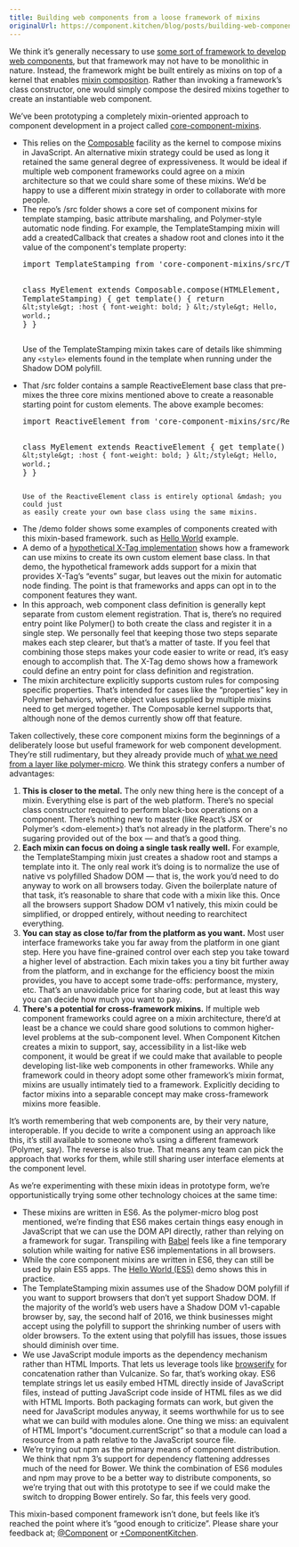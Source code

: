 ```yaml
---
title: Building web components from a loose framework of mixins
originalUrl: https://component.kitchen/blog/posts/building-web-components-from-a-loose-framework-of-mixins
---
```


<p>
  We think it&rsquo;s generally necessary to use
  <a
    href="/posts/2015/10-26-nobody-writes-production-web-components-in-vanilla-js-so-using-a-framework-makes-total-sense.html"
    >some sort of framework to develop web components</a
  >, but that framework may not have to be monolithic in nature. Instead, the
  framework might be built entirely as mixins on top of a kernel that enables
  <a
    href="/posts/2015/11-30-composing-mixins-to-make-a-solid-foundation-for-web-components.html"
    >mixin composition</a
  >. Rather than invoking a framework&rsquo;s class constructor, one would
  simply compose the desired mixins together to create an instantiable web
  component.
</p>
<p>
  We&rsquo;ve been prototyping a completely mixin-oriented approach to component
  development in a project called
  <a href="https://github.com/ComponentKitchen/core-component-mixins"
    >core-component-mixins</a
  >.
</p>
<ul>
  <li>
    This relies on the
    <a href="https://github.com/ComponentKitchen/Composable">Composable</a>
    facility as the kernel to compose mixins in JavaScript. An alternative mixin
    strategy could be used as long it retained the same general degree of
    expressiveness. It would be ideal if multiple web component frameworks could
    agree on a mixin architecture so that we could share some of these mixins.
    We&rsquo;d be happy to use a different mixin strategy in order to
    collaborate with more people.
  </li>
  <li>
    The repo&rsquo;s /src folder shows a core set of component mixins for
    template stamping, basic attribute marshaling, and Polymer-style automatic
    node finding. For example, the TemplateStamping mixin will add a
    createdCallback that creates a shadow root and clones into it the value of
    the component's template property:
    <pre>
import TemplateStamping from 'core-component-mixins/src/TemplateStamping';

class MyElement extends Composable.compose(HTMLElement, TemplateStamping) {
  get template() {
    return `
      &lt;style&gt;
      :host {
        font-weight: bold;
      }
      &lt;/style&gt;
      Hello, world.
    `;
  }
}
    </pre>
    Use of the TemplateStamping mixin takes care of details like shimming any
    <code>&lt;style&gt;</code> elements found in the template when running under
    the Shadow DOM polyfill.
  </li>
  <li>
    That /src folder contains a sample ReactiveElement base class that pre-mixes
    the three core mixins mentioned above to create a reasonable starting point
    for custom elements. The above example becomes:
    <pre>
import ReactiveElement from 'core-component-mixins/src/ReactiveElement';

class MyElement extends ReactiveElement {
  get template() {
    return `
      &lt;style&gt;
      :host {
        font-weight: bold;
      }
      &lt;/style&gt;
      Hello, world.
    `;
  }
}
    </pre>

    Use of the ReactiveElement class is entirely optional &mdash; you could just
    as easily create your own base class using the same mixins.
  </li>
  <li>
    The /demo folder shows some examples of components created with this
    mixin-based framework. such as
    <a
      href="https://github.com/ComponentKitchen/core-component-mixins/tree/master/demos/Hello%20World"
      >Hello World</a
    >
    example.
  </li>
  <li>
    A demo of a
    <a
      href="https://github.com/ComponentKitchen/core-component-mixins/tree/master/demos/X-Tag"
      >hypothetical X-Tag implementation</a
    >
    shows how a framework can use mixins to create its own custom element base
    class. In that demo, the hypothetical framework adds support for a mixin
    that provides X-Tag&rsquo;s &ldquo;events&rdquo; sugar, but leaves out the
    mixin for automatic node finding. The point is that frameworks and apps can
    opt in to the component features they want.
  </li>
  <li>
    In this approach, web component class definition is generally kept separate
    from custom element registration. That is, there&rsquo;s no required entry
    point like Polymer() to both create the class and register it in a single
    step. We personally feel that keeping those two steps separate makes each
    step clearer, but that&rsquo;s a matter of taste. If you feel that combining
    those steps makes your code easier to write or read, it&rsquo;s easy enough
    to accomplish that. The X-Tag demo shows how a framework could define an
    entry point for class definition and registration.
  </li>
  <li>
    The mixin architecture explicitly supports custom rules for composing
    specific properties. That&rsquo;s intended for cases like the
    &ldquo;properties&rdquo; key in Polymer behaviors, where object values
    supplied by multiple mixins need to get merged together. The Composable
    kernel supports that, although none of the demos currently show off that
    feature.
  </li>
</ul>
<p>
  Taken collectively, these core component mixins form the beginnings of a
  deliberately loose but useful framework for web component development.
  They&rsquo;re still rudimentary, but they already provide much of
  <a
    href="/posts/2015/11-02-an-evaluation-of-polymer-micro-as-a-minimal-web-component-framework.html"
    >what we need from a layer like polymer-micro</a
  >. We think this strategy confers a number of advantages:
</p>
<ol>
  <li>
    <strong>This is closer to the metal.</strong>
    The only new thing here is the concept of a mixin. Everything else is part
    of the web platform. There&rsquo;s no special class constructor required to
    perform black-box operations on a component. There&rsquo;s nothing new to
    master (like React&rsquo;s JSX or Polymer&rsquo;s &lt;dom-element&gt;)
    that&rsquo;s not already in the platform. There's no sugaring provided out
    of the box &mdash; and that&rsquo;s a good thing.
  </li>
  <li>
    <strong>Each mixin can focus on doing a single task really well.</strong>
    For example, the TemplateStamping mixin just creates a shadow root and
    stamps a template into it. The only real work it&rsquo;s doing is to
    normalize the use of native vs polyfilled Shadow DOM &mdash;&nbsp;that is,
    the work you&rsquo;d need to do anyway to work on all browsers today. Given
    the boilerplate nature of that task, it&rsquo;s reasonable to share that
    code with a mixin like this. Once all the browsers support Shadow DOM v1
    natively, this mixin could be simplified, or dropped entirely, without
    needing to rearchitect everything.
  </li>
  <li>
    <strong>You can stay as close to/far from the platform as you want.</strong>
    Most user interface frameworks take you far away from the platform in one
    giant step. Here you have fine-grained control over each step you take
    toward a higher level of abstraction. Each mixin takes you a tiny bit
    further away from the platform, and in exchange for the efficiency boost the
    mixin provides, you have to accept some trade-offs: performance, mystery,
    etc. That&rsquo;s an unavoidable price for sharing code, but at least this
    way you can decide how much you want to pay.
  </li>
  <li>
    <strong>There's a potential for cross-framework mixins.</strong>
    If multiple web component frameworks could agree on a mixin architecture,
    there&rsquo;d at least be a chance we could share good solutions to common
    higher-level problems at the sub-component level. When Component Kitchen
    creates a mixin to support, say, accessibility in a list-like web component,
    it would be great if we could make that available to people developing
    list-like web components in other frameworks. While any framework could in
    theory adopt some other framework&rsquo;s mixin format, mixins are usually
    intimately tied to a framework. Explicitly deciding to factor mixins into a
    separable concept may make cross-framework mixins more feasible.
  </li>
</ol>
<p>
  It&rsquo;s worth remembering that web components are, by their very nature,
  interoperable. If you decide to write a component using an approach like this,
  it&rsquo;s still available to someone who&rsquo;s using a different framework
  (Polymer, say). The reverse is also true. That means any team can pick the
  approach that works for them, while still sharing user interface elements at
  the component level.
</p>
<p>
  As we&rsquo;re experimenting with these mixin ideas in prototype form,
  we&rsquo;re opportunistically trying some other technology choices at the same
  time:
</p>
<ul>
  <li>
    These mixins are written in ES6. As the polymer-micro blog post mentioned,
    we&rsquo;re finding that ES6 makes certain things easy enough in JavaScript
    that we can use the DOM API directly, rather than relying on a framework for
    sugar. Transpiling with
    <a href="https://babeljs.io/">Babel</a>
    feels like a fine temporary solution while waiting for native ES6
    implementations in all browsers.
  </li>
  <li>
    While the core component mixins are written in ES6, they can still be used
    by plain ES5 apps. The
    <a
      href="https://github.com/ComponentKitchen/core-component-mixins/tree/master/demos/Hello%20World%20(ES5)"
      >Hello World (ES5)</a
    >
    demo shows this in practice.
  </li>
  <li>
    The TemplateStamping mixin assumes use of the Shadow DOM polyfill if you
    want to support browsers that don&rsquo;t yet support Shadow DOM. If the
    majority of the world&rsquo;s web users have a Shadow DOM v1-capable browser
    by, say, the second half of 2016, we think businesses might accept using the
    polyfill to support the shrinking number of users with older browsers. To
    the extent using that polyfill has issues, those issues should diminish over
    time.
  </li>
  <li>
    We use JavaScript module imports as the dependency mechanism rather than
    HTML Imports. That lets us leverage tools like
    <a href="http://browserify.org/">browserify</a>
    for concatenation rather than Vulcanize. So far, that&rsquo;s working okay.
    ES6 template strings let us easily embed HTML directly inside of JavaScript
    files, instead of putting JavaScript code inside of HTML files as we did
    with HTML Imports. Both packaging formats can work, but given the need for
    JavaScript modules anyway, it seems worthwhile for us to see what we can
    build with modules alone. One thing we miss: an equivalent of HTML
    Import&#39;s &ldquo;document.currentScript&rdquo; so that a module can load
    a resource from a path relative to the JavaScript source file.
  </li>
  <li>
    We&rsquo;re trying out npm as the primary means of component distribution.
    We think that npm 3&rsquo;s support for dependency flattening addresses much
    of the need for Bower. We think the combination of ES6 modules and npm may
    prove to be a better way to distribute components, so we&rsquo;re trying
    that out with this prototype to see if we could make the switch to dropping
    Bower entirely. So far, this feels very good.
  </li>
</ul>
<p>
  This mixin-based component framework isn&rsquo;t done, but feels like
  it&rsquo;s reached the point where it&rsquo;s &ldquo;good enough to
  criticize&rdquo;. Please share your feedback at;
  <a href="https://twitter.com/ComponentK">@Component</a>
  or
  <a href="https://plus.google.com/%2BComponentKitchen">+ComponentKitchen</a>.
</p>
